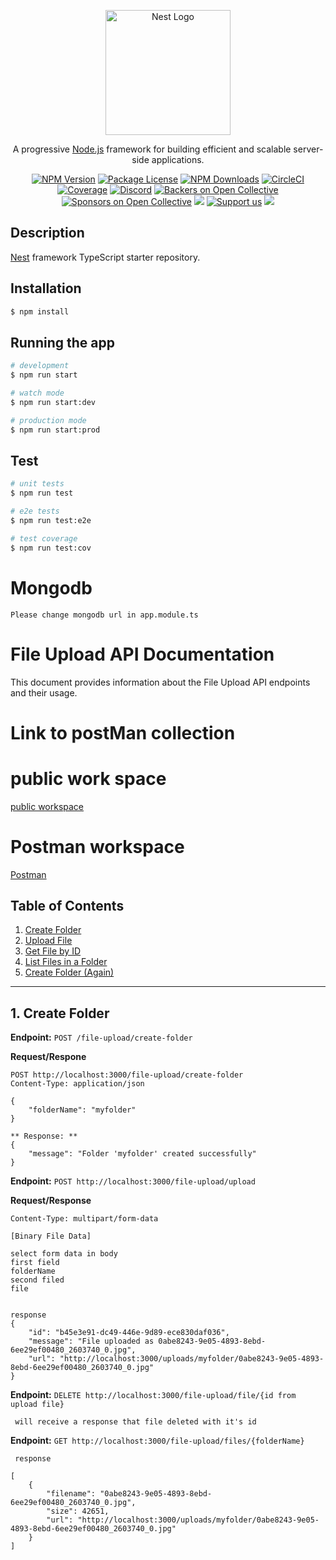 <p align="center">
  <a href="http://nestjs.com/" target="blank"><img src="https://nestjs.com/img/logo-small.svg" width="200" alt="Nest Logo" /></a>
</p>

[circleci-image]: https://img.shields.io/circleci/build/github/nestjs/nest/master?token=abc123def456
[circleci-url]: https://circleci.com/gh/nestjs/nest

  <p align="center">A progressive <a href="http://nodejs.org" target="_blank">Node.js</a> framework for building efficient and scalable server-side applications.</p>
    <p align="center">
<a href="https://www.npmjs.com/~nestjscore" target="_blank"><img src="https://img.shields.io/npm/v/@nestjs/core.svg" alt="NPM Version" /></a>
<a href="https://www.npmjs.com/~nestjscore" target="_blank"><img src="https://img.shields.io/npm/l/@nestjs/core.svg" alt="Package License" /></a>
<a href="https://www.npmjs.com/~nestjscore" target="_blank"><img src="https://img.shields.io/npm/dm/@nestjs/common.svg" alt="NPM Downloads" /></a>
<a href="https://circleci.com/gh/nestjs/nest" target="_blank"><img src="https://img.shields.io/circleci/build/github/nestjs/nest/master" alt="CircleCI" /></a>
<a href="https://coveralls.io/github/nestjs/nest?branch=master" target="_blank"><img src="https://coveralls.io/repos/github/nestjs/nest/badge.svg?branch=master#9" alt="Coverage" /></a>
<a href="https://discord.gg/G7Qnnhy" target="_blank"><img src="https://img.shields.io/badge/discord-online-brightgreen.svg" alt="Discord"/></a>
<a href="https://opencollective.com/nest#backer" target="_blank"><img src="https://opencollective.com/nest/backers/badge.svg" alt="Backers on Open Collective" /></a>
<a href="https://opencollective.com/nest#sponsor" target="_blank"><img src="https://opencollective.com/nest/sponsors/badge.svg" alt="Sponsors on Open Collective" /></a>
  <a href="https://paypal.me/kamilmysliwiec" target="_blank"><img src="https://img.shields.io/badge/Donate-PayPal-ff3f59.svg"/></a>
    <a href="https://opencollective.com/nest#sponsor"  target="_blank"><img src="https://img.shields.io/badge/Support%20us-Open%20Collective-41B883.svg" alt="Support us"></a>
  <a href="https://twitter.com/nestframework" target="_blank"><img src="https://img.shields.io/twitter/follow/nestframework.svg?style=social&label=Follow"></a>
</p>
  <!--[![Backers on Open Collective](https://opencollective.com/nest/backers/badge.svg)](https://opencollective.com/nest#backer)
  [![Sponsors on Open Collective](https://opencollective.com/nest/sponsors/badge.svg)](https://opencollective.com/nest#sponsor)-->

## Description

[Nest](https://github.com/nestjs/nest) framework TypeScript starter repository.

## Installation

```bash
$ npm install
```

## Running the app

```bash
# development
$ npm run start

# watch mode
$ npm run start:dev

# production mode
$ npm run start:prod
```

## Test

```bash
# unit tests
$ npm run test

# e2e tests
$ npm run test:e2e

# test coverage
$ npm run test:cov
```
# Mongodb
```
Please change mongodb url in app.module.ts 
```

# File Upload API Documentation

This document provides information about the File Upload API endpoints and their usage.

# Link to postMan collection 

# public work space
[public workspace](https://elements.getpostman.com/redirect?entityId=9715977-dcd153ce-f297-4f8c-a1a9-a1ac4b2cdfd1&entityType=collection)

# Postman workspace
[Postman](https://www.postman.com/nileshgarg001/workspace/worksharing/collection/9715977-dcd153ce-f297-4f8c-a1a9-a1ac4b2cdfd1?action=share&creator=9715977)

## Table of Contents

1. [Create Folder](#create-folder)
2. [Upload File](#upload-file)
3. [Get File by ID](#get-file-by-id)
4. [List Files in a Folder](#list-files-in-a-folder)
5. [Create Folder (Again)](#create-folder-again)

---

## 1. Create Folder

**Endpoint:** `POST /file-upload/create-folder`

**Request/Respone**

```http
POST http://localhost:3000/file-upload/create-folder
Content-Type: application/json

{
    "folderName": "myfolder"
}

** Response: **
{
    "message": "Folder 'myfolder' created successfully"
}
```

**Endpoint:** `POST http://localhost:3000/file-upload/upload`

**Request/Response**

```http
Content-Type: multipart/form-data

[Binary File Data]

select form data in body
first field
folderName
second filed
file


response
{
    "id": "b45e3e91-dc49-446e-9d89-ece830daf036",
    "message": "File uploaded as 0abe8243-9e05-4893-8ebd-6ee29ef00480_2603740_0.jpg",
    "url": "http://localhost:3000/uploads/myfolder/0abe8243-9e05-4893-8ebd-6ee29ef00480_2603740_0.jpg"
}

```

**Endpoint:** `DELETE http://localhost:3000/file-upload/file/{id from upload file}`

```http
 will receive a response that file deleted with it's id
```

**Endpoint:** `GET http://localhost:3000/file-upload/files/{folderName}`

```http
 response

[
    {
        "filename": "0abe8243-9e05-4893-8ebd-6ee29ef00480_2603740_0.jpg",
        "size": 42651,
        "url": "http://localhost:3000/uploads/myfolder/0abe8243-9e05-4893-8ebd-6ee29ef00480_2603740_0.jpg"
    }
]
```
